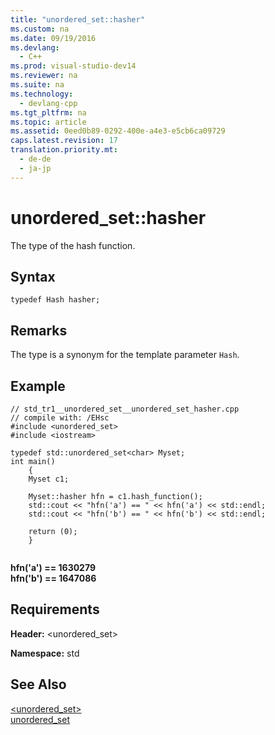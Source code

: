 ```yaml
---
title: "unordered_set::hasher"
ms.custom: na
ms.date: 09/19/2016
ms.devlang: 
  - C++
ms.prod: visual-studio-dev14
ms.reviewer: na
ms.suite: na
ms.technology: 
  - devlang-cpp
ms.tgt_pltfrm: na
ms.topic: article
ms.assetid: 0eed0b89-0292-400e-a4e3-e5cb6ca09729
caps.latest.revision: 17
translation.priority.mt: 
  - de-de
  - ja-jp
---
```

# unordered_set::hasher
The type of the hash function.  
  
## Syntax  
  
```  
typedef Hash hasher;  
```  
  
## Remarks  
 The type is a synonym for the template parameter `Hash`.  
  
## Example  
  
```  
// std_tr1__unordered_set__unordered_set_hasher.cpp   
// compile with: /EHsc   
#include <unordered_set>   
#include <iostream>   
  
typedef std::unordered_set<char> Myset;   
int main()   
    {   
    Myset c1;   
  
    Myset::hasher hfn = c1.hash_function();   
    std::cout << "hfn('a') == " << hfn('a') << std::endl;   
    std::cout << "hfn('b') == " << hfn('b') << std::endl;   
  
    return (0);   
    }  
  
```  
  
 **hfn('a') == 1630279**  
**hfn('b') == 1647086**   
## Requirements  
 **Header:** <unordered_set>  
  
 **Namespace:** std  
  
## See Also  
 [<unordered_set>](../vs140/-unordered_set-.md)   
 [unordered_set](../vs140/unordered_set-Class.md)